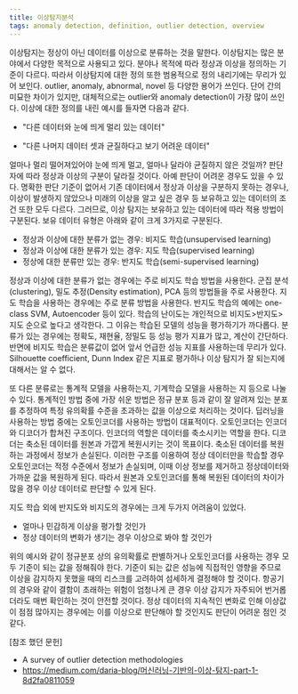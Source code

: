 ```yaml
---
title: 이상탐지분석
tags: anomaly detection, definition, outlier detection, overview
---
```


이상탐지는 정상이 아닌 데이터를 이상으로 분류하는 것을 말한다. 이상탐지는 많은 분야에서 다양한 목적으로 사용되고 있다. 분야나 목적에 따라 정상과 이상을 정의하는 기준이 다르다. 따라서 이상탐지에 대한 정의 또한 범용적으로 정의 내리기에는 무리가 있어 보인다. outlier, anomaly, abnormal, novel 등 다양한 용어가 쓰인다. 단어 간의 미묘한 차이가 있지만, 대체적으로는 outlier와 anomaly detection이 가장 많이 쓰인다. 이상에 대한 정의를 내린 예시를 들자면 다음과 같다.

- "다른 데이터와 눈에 띄게 멀리 있는 데이터"

- "다른 나머지 데이터 셋과 균질하다고 보기 어려운 데이터"



얼마나 멀리 떨어져있어야 눈에 띄게 멀고, 얼마나 달라야 균질하지 않은 것일까? 판단자에 따라 정상과 이상의 구분이 달라질 것이다. 아예 판단이 어려운 경우도 있을 수 있다. 명확한 판단 기준이 없어서 기존 데이터에서 정상과 이상을 구분하지 못하는 경우나, 이상이 발생하지 않았으나 미래의 이상을 알고 싶은 경우 등 보유하고 있는 데이터의 조건 또한 모두 다르다. 그러므로, 이상 탐지는 보유하고 있는 데이터에 따라 적용 방법이 구분된다. 보유 데이터 유형은 아래와 같이 크게 3가지로 구분된다.

- 정상과 이상에 대한 분류가 없는 경우: 비지도 학습(unsupervised learning)
- 정상과 이상에 대한 분류가 있는 경우: 지도 학습(supervised learning)
- 정상에 대한 분류만 있는 경우: 반지도 학습(semi-supervised learning)



정상과 이상에 대한 분류가 없는 경우에는 주로 비지도 학습 방법을 사용한다. 군집 분석(clustering), 밀도 추정(Density estimation), PCA 등의 방법들을 주로 사용한다. 지도 학습을 사용하는 경우에는 주로 분류 방법을 사용한다. 반지도 학습의 예에는 one-class SVM, Autoencoder 등이 있다. 학습의 난이도는 개인적으로 비지도>반지도>지도 순으로 높다고 생각한다. 그 이유는 학습된 모델의 성능을 평가하기가 까다롭다. 분류가 있는 경우에는 정확도, 재현율, 정밀도 등 성능 평가 지표가 많고, 계산이 간단하다. 반면에 비지도 학습은 분류값이 없어 앞서 언급한 성능 지표를 사용하는데 무리가 있다. Silhouette coefficient, Dunn Index 같은 지표로 평가하나 이상 탐지가 잘 되는지에 대해서는 알 수 없다.

또 다른 분류로는 통계적 모델을 사용하는지, 기계학습 모델을 사용하는 지 등으로 나눌 수 있다. 통계적인 방법 중에 가장 쉬운 방법은 정규 분포 등과 같이 잘 알려져 있는 분포를 추정하여 특정 유의확률 수준을 초과하는 값을 이상으로 처리하는 것이다. 딥러닝을 사용하는 방법 중에는 오토인코더를 사용하는 방법이 대표적이다. 오토인코더는 인코더와 디코더가 합쳐진 구조이다. 인코더의 역할은 데이터를 축소시키는 역할을 한다. 디코더는 축소된 데이터를 원본과 가깝게 복원시키는 것이 목표이다. 축소된 데이터를 복원하는 과정에서 정보가 손실된다. 이러한 구조를 이용하여 정상 데이터만을 학습할 경우 오토인코더는 적정 수준에서 정보가 손실되며, 이때 이상 정보를 제거하고 정상데이터와 가까운 값을 복원하게 된다. 따라서 원본과 오토인코더를 통해 복원된 데이터의 차이가 많을 경우 이상 데이터로 판단할 수 있게 된다.

지도 학습 외에 반지도와 비지도의 경우에는 크게 두가지 어려움이 있었다.

- 얼마나 민감하게 이상을 평가할 것인가
- 정상 데이터의 변화가 생기는 경우 이상으로 봐야 할 것인가

위의 예시와 같이 정규분포 상의 유의확률로 판별하거나 오토인코더를 사용하는 경우 모두 기준이 되는 값을 정해줘야 한다. 기준이 되는 값은 성능에 직접적인 영향을 주므로 이상을 감지하지 못했을 때의 리스크를 고려하여 섬세하게 결정해야 할 것이다. 항공기의 경우와 같이 결함이 초래하는 위험이 엄청나게 큰 경우 이상 감지가 자주되어 번거롭더라도 매번 확인하는 것이 안전할 것이다. 정상 데이터의 지속적인 변화로 인해 이상값이 점점 많아지는 경우에는 이를 이상으로 판단해야 할 것인지도 판단이 어려운 점인 것 같다. 

[참조 했던 문헌]

- A survey of outlier detection methodologies
- https://medium.com/daria-blog/머신러닝-기반의-이상-탐지-part-1-8d2fa0811059



